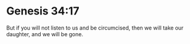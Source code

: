 # Genesis 34:17

But if you will not listen to us and be circumcised, then we will take our daughter, and we will be gone.
